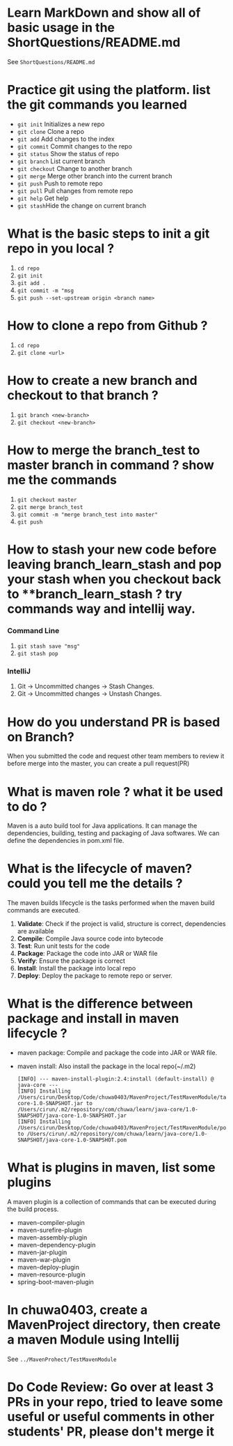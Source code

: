 # Learn MarkDown and show all of basic usage in the ShortQuestions/README.md
See ```ShortQuestions/README.md```

# Practice git using the platform. list the git commands you learned
* ```git init``` Initializes a new repo 
* ```git clone``` Clone a repo
* ```git add``` Add changes to the index
* ```git commit``` Commit changes to the repo
* ```git status``` Show the status of repo
* ```git branch``` List current branch
* ```git checkout``` Change to another branch
* ```git merge``` Merge other branch into the current branch
* ```git push``` Push to remote repo
* ```git pull``` Pull changes from remote repo
* ```git help``` Get help
* ```git stash```Hide the change on current branch

# What is the basic steps to init a git repo in you local ?
1. ```cd repo```
2. ```git init```
3. ```git add .```
4. ```git commit -m "msg```
5. ```git push --set-upstream origin <branch name>```

# How to clone a repo from Github ?
1. ```cd repo```
2. ```git clone <url>```

# How to create a new branch and checkout to that branch ?
1. ```git branch <new-branch>```
2. ```git checkout <new-branch>```

# How to merge the branch_test to master branch in command ? show me the commands
1. ```git checkout master```
2. ```git merge branch_test```
3. ```git commit -m "merge branch_test into master"```
4. ```git push```

# How to stash your new code before leaving branch_learn_stash and pop your stash when you checkout back to **branch_learn_stash ? try commands way and intellij way.

### Command Line
1. ```git stash save "msg"```
2. ```git stash pop```

### IntelliJ
1. Git -> Uncommitted changes -> Stash Changes.
2. Git  -> Uncommitted changes -> Unstash Changes.

# How do you understand PR is based on Branch?
When you submitted the code and request other team members to review it before merge into the master, you can create a pull request(PR)

# What is maven role ? what it be used to do ?
Maven is a auto build tool for Java applications. It can manage the dependencies, building, testing and packaging of Java softwares. We can define the dependencies in
pom.xml file.

# What is the lifecycle of maven? could you tell me the details ?
The maven builds lifecycle is the tasks performed when the maven build commands are executed.
1. **Validate**: Check if the project is valid, structure is correct, dependencies are available
2. **Compile**: Compile Java source code into bytecode
3. **Test**: Run unit tests for the code
4. **Package**: Package the code into JAR or WAR file
5. **Verify**: Ensure the package is correct
6. **Install**: Install the package into local repo
7. **Deploy**: Deploy the package to remote repo or server.

# What is the difference between package and install in maven lifecycle ?

* maven package: Compile and package the code into JAR or WAR file.
  
* maven install: Also install the package in the local repo(~/.m2)
    ```shell
    [INFO] --- maven-install-plugin:2.4:install (default-install) @ java-core ---
    [INFO] Installing /Users/cirun/Desktop/Code/chuwa0403/MavenProject/TestMavenModule/target/java-core-1.0-SNAPSHOT.jar to /Users/cirun/.m2/repository/com/chuwa/learn/java-core/1.0-SNAPSHOT/java-core-1.0-SNAPSHOT.jar
    [INFO] Installing /Users/cirun/Desktop/Code/chuwa0403/MavenProject/TestMavenModule/pom.xml to /Users/cirun/.m2/repository/com/chuwa/learn/java-core/1.0-SNAPSHOT/java-core-1.0-SNAPSHOT.pom
    ```

# What is plugins in maven, list some plugins
A maven plugin is a collection of commands that can be executed during the build process.
* maven-compiler-plugin
* maven-surefire-plugin
* maven-assembly-plugin
* maven-dependency-plugin
* maven-jar-plugin
* maven-war-plugin
* maven-deploy-plugin
* maven-resource-plugin
* spring-boot-maven-plugin

# In chuwa0403, create a MavenProject directory, then create a maven Module using Intellij
See ```../MavenProhect/TestMavenModule```

# Do Code Review: Go over at least 3 PRs in your repo, tried to leave some useful or useful comments in other students' PR, please don't merge it